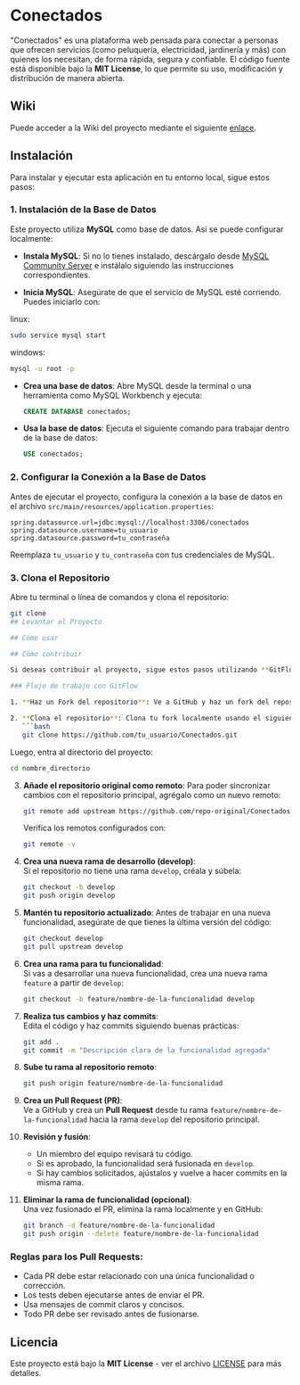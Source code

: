 # Conectados

"Conectados" es una plataforma web pensada para conectar a personas que ofrecen servicios (como peluquería, electricidad, jardinería y más) con quienes los necesitan, de forma rápida, segura y confiable. El código fuente está disponible bajo la **MIT License**, lo que permite su uso, modificación y distribución de manera abierta.

## Wiki

Puede acceder a la Wiki del proyecto mediante el siguiente [enlace](https://github.com/lmellan/Conectados/wiki).  


## Instalación

Para instalar y ejecutar esta aplicación en tu entorno local, sigue estos pasos:

### 1. Instalación de la Base de Datos

Este proyecto utiliza **MySQL** como base de datos. Así se puede configurar localmente:

- **Instala MySQL**: Si no lo tienes instalado, descárgalo desde [MySQL Community Server](https://dev.mysql.com/downloads/) e instálalo siguiendo las instrucciones correspondientes.

- **Inicia MySQL**: Asegúrate de que el servicio de MySQL esté corriendo. Puedes iniciarlo con:

linux:
  ```bash
  sudo service mysql start
  ```
windows:
  ```bash
  mysql -u root -p
  ```
  
- **Crea una base de datos**: Abre MySQL desde la terminal o una herramienta como MySQL Workbench y ejecuta:
  
  ```sql
  CREATE DATABASE conectados;
  ```
  
- **Usa la base de datos**: Ejecuta el siguiente comando para trabajar dentro de la base de datos:

  ```sql
  USE conectados;
  ```
### 2. Configurar la Conexión a la Base de Datos

Antes de ejecutar el proyecto, configura la conexión a la base de datos en el archivo `src/main/resources/application.properties`:

```properties
spring.datasource.url=jdbc:mysql://localhost:3306/conectados
spring.datasource.username=tu_usuario
spring.datasource.password=tu_contraseña
```

Reemplaza `tu_usuario` y `tu_contraseña` con tus credenciales de MySQL.

### 3. Clona el Repositorio

Abre tu terminal o línea de comandos y clona el repositorio:

```bash
git clone
## Levantar el Proyecto

## Cómo usar

## Cómo contribuir

Si deseas contribuir al proyecto, sigue estos pasos utilizando **GitFlow** de para mantener una estructura organizada en el desarrollo:

### Flujo de trabajo con GitFlow 

1. **Haz un Fork del repositorio**: Ve a GitHub y haz un fork del repositorio para tener tu propia copia en tu cuenta.

2. **Clona el repositorio**: Clona tu fork localmente usando el siguiente comando:
   ```bash
   git clone https://github.com/tu_usuario/Conectados.git
   ```
   Luego, entra al directorio del proyecto:
   ```bash
   cd nombre_directorio
   ```

3. **Añade el repositorio original como remoto**: Para poder sincronizar cambios con el repositorio principal, agrégalo como un nuevo remoto:
   ```bash
   git remote add upstream https://github.com/repo-original/Conectados.git
   ```
   Verifica los remotos configurados con:
   ```bash
   git remote -v
   ```

4. **Crea una nueva rama de desarrollo (develop)**:  
   Si el repositorio no tiene una rama `develop`, créala y súbela:
   ```bash
   git checkout -b develop
   git push origin develop
   ```

5. **Mantén tu repositorio actualizado**: Antes de trabajar en una nueva funcionalidad, asegúrate de que tienes la última versión del código:
   ```bash
   git checkout develop
   git pull upstream develop
   ```

6. **Crea una rama para tu funcionalidad**:  
   Si vas a desarrollar una nueva funcionalidad, crea una nueva rama `feature` a partir de `develop`:
   ```bash
   git checkout -b feature/nombre-de-la-funcionalidad develop
   ```

7. **Realiza tus cambios y haz commits**:  
   Edita el código y haz commits siguiendo buenas prácticas:
   ```bash
   git add .
   git commit -m "Descripción clara de la funcionalidad agregada"
   ```

8. **Sube tu rama al repositorio remoto**:
   ```bash
   git push origin feature/nombre-de-la-funcionalidad
   ```

9. **Crea un Pull Request (PR)**:  
   Ve a GitHub y crea un **Pull Request** desde tu rama `feature/nombre-de-la-funcionalidad` hacia la rama `develop` del repositorio principal.

10. **Revisión y fusión**:  
    - Un miembro del equipo revisará tu código.  
    - Si es aprobado, la funcionalidad será fusionada en `develop`.  
    - Si hay cambios solicitados, ajústalos y vuelve a hacer commits en la misma rama.

11. **Eliminar la rama de funcionalidad (opcional)**:  
    Una vez fusionado el PR, elimina la rama localmente y en GitHub:
    ```bash
    git branch -d feature/nombre-de-la-funcionalidad
    git push origin --delete feature/nombre-de-la-funcionalidad
    ```
    
### Reglas para los Pull Requests:
- Cada PR debe estar relacionado con una única funcionalidad o corrección.
- Los tests deben ejecutarse antes de enviar el PR.
- Usa mensajes de commit claros y concisos.
- Todo PR debe ser revisado antes de fusionarse.


## Licencia

Este proyecto está bajo la **MIT License** - ver el archivo [LICENSE](https://github.com/lmellan/Tarea_1-INF331/blob/main/LICENSE) para más detalles.
